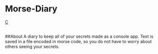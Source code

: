 # Morse-Diary
[C](https://img.shields.io/badge/language-C-pink)
<br><br>

##About
A diary to keep all of your secrets made as a console app. Text is saved in a file encoded in morse code, so you do not have to worry about others seeing your secrets.
